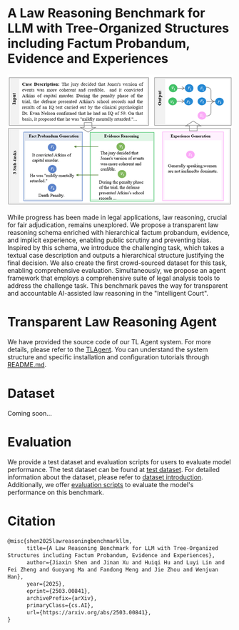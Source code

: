 # A Law Reasoning Benchmark for LLM with Tree-Organized Structures including Factum Probandum, Evidence and Experiences
![task description](./imgs/task_desc.png)

While progress has been made in legal applications, law reasoning, crucial for fair adjudication, remains unexplored. We propose a transparent law reasoning schema enriched with hierarchical factum probandum, evidence, and implicit experience, enabling public scrutiny and preventing bias. Inspired by this schema, we introduce the challenging task, which takes a textual case description and outputs a hierarchical structure justifying the final decision. We also create the first crowd-sourced dataset for this task, enabling comprehensive evaluation. Simultaneously, we propose an agent framework that employs a comprehensive suite of legal analysis tools to address the challenge task. This benchmark paves the way for transparent and accountable AI-assisted law reasoning in the "Intelligent Court".


# Transparent Law Reasoning Agent
We have provided the source code of our TL Agent system. For more details, please refer to the [TLAgent](./TLAgent/). You can understand the system structure and specific installation and configuration tutorials through [README.md](./TLAgent/README.md).

# Dataset
Coming soon...

# Evaluation
We provide a test dataset and evaluation scripts for users to evaluate model performance. The test dataset can be found at [test dataset](./dataset/test/). For detailed information about the dataset, please refer to [dataset introduction](./dataset/README.md). Additionally, we offer [evaluation scripts](./eval/) to evaluate the model's performance on this benchmark.

# Citation

```
@misc{shen2025lawreasoningbenchmarkllm,
      title={A Law Reasoning Benchmark for LLM with Tree-Organized Structures including Factum Probandum, Evidence and Experiences}, 
      author={Jiaxin Shen and Jinan Xu and Huiqi Hu and Luyi Lin and Fei Zheng and Guoyang Ma and Fandong Meng and Jie Zhou and Wenjuan Han},
      year={2025},
      eprint={2503.00841},
      archivePrefix={arXiv},
      primaryClass={cs.AI},
      url={https://arxiv.org/abs/2503.00841}, 
}
```